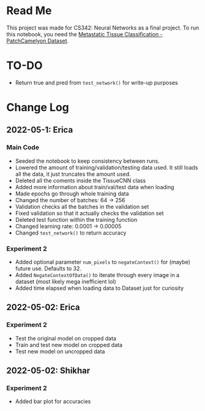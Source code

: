 # Read Me
This project was made for CS342: Neural Networks as a final project. To run this notebook, you need the [Metastatic Tissue Classification - PatchCamelyon Dataset](https://www.kaggle.com/datasets/andrewmvd/metastatic-tissue-classification-patchcamelyon?resource=download). 

# TO-DO 
- Return true and pred from ```test_network()``` for write-up purposes

# Change Log
## 2022-05-1: Erica
### Main Code
- Seeded the notebook to keep consistency between runs.
- Lowered the amount of training/validation/testing data used. It still loads all the data, it just truncates the amount used.
- Deleted all the coments inside the TissueCNN class
- Added more information about train/val/test data when loading
- Made epochs go through whole training data
- Changed the number of batches: 64 -> 256
- Validation checks all the batches in the validation set
- Fixed validation so that it actually checks the validation set
- Deleted test function within the training function
- Changed learning rate: 0.0001 -> 0.00005
- Changed ```test_network()``` to return accuracy

### Experiment 2
- Added optional parameter ```num_pixels``` to ```negateContext()``` for (maybe) future use. Defaults to 32.
- Added ```NegateContextOfData()``` to iterate through every image in a dataset (most likely mega inefficient lol)
- Added time elapsed when loading data to Dataset just for curiosity

## 2022-05-02: Erica
### Experiment 2
- Test the original model on cropped data
- Train and test new model on cropped data
- Test new model on uncropped data

## 2022-05-02: Shikhar
### Experiment 2
- Added bar plot for accuracies
